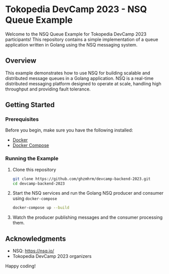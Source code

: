 # Tokopedia DevCamp 2023 - NSQ Queue Example

Welcome to the NSQ Queue Example for Tokopedia DevCamp 2023 participants! This repository contains a simple implementation of a queue application written in Golang using the NSQ messaging system.

## Overview

This example demonstrates how to use NSQ for building scalable and distributed message queues in a Golang application. NSQ is a real-time distributed messaging platform designed to operate at scale, handling high throughput and providing fault tolerance.

## Getting Started

### Prerequisites

Before you begin, make sure you have the following installed:

- [Docker](https://www.docker.com/)
- [Docker Compose](https://docs.docker.com/compose/)

### Running the Example

1. Clone this repository

    ```bash
    git clone https://github.com/ghzmhrm/devcamp-backend-2023.git
    cd devcamp-backend-2023
    ```

2. Start the NSQ services and run the Golang NSQ producer and consumer using `docker-compose`

    ```bash
    docker-compose up --build
    ```

3. Watch the producer publishing messages and the consumer processing them.

## Acknowledgments

- NSQ: https://nsq.io/
- Tokopedia DevCamp 2023 organizers

Happy coding!
